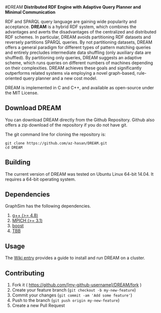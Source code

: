 #DREAM 
**Distributed RDF Engine with Adaptive Query Planner and Minimal Communication**

RDF and SPARQL query language are gaining wide popularity and acceptance. **DREAM** is a hybrid RDF system, which combines the advantages and averts the disadvantages of the centralized and distributed RDF schemes. In particular, DREAM avoids partitioning RDF datasets and reversely partitions SPARQL queries. By not partitioning datasets, DREAM offers a general paradigm for different types of pattern matching queries and entirely precludes intermediate data shuffling (only auxiliary data are shuffled). By partitioning only queries, DREAM suggests an adaptive scheme, which runs queries on different numbers of machines depending on their complexities. DREAM achieves these goals and significantly outperforms related systems via employing a novel graph-based, rule-oriented query planner and a new cost model.

DREAM is implemented in C and C++, and available as open-source under the MIT License.

Download DREAM
----------------------

You can download DREAM directly from the Github Repository. Github also offers a zip download of the repository if you do not have git.

The git command line for cloning the repository is:
```
git clone https://github.com/az-hasan/DREAM.git
cd DREAM
```


Building
------------------
The current version of DREAM was tested on Ubuntu Linux 64-bit 14.04. It requires a 64-bit operating system. 
 
 
Dependencies
------------------

GraphSim has the following dependencies.

1. [g++ (>= 4.8)](https://gcc.gnu.org/gcc-4.8/)
2. [MPICH (>= 3.1)](https://www.mpich.org/downloads/)
3. [boost](http://www.boost.org/)
4. [TBB](https://www.threadingbuildingblocks.org/) 


Usage 
----------------
The [Wiki entry](https://github.com/az-hasan/DREAM/wiki) provides a guide to install and run DREAM on a cluster.


Contributing
-------------------
1. Fork it ( https://github.com/[my-github-username]/DREAM/fork )
2. Create your feature branch (`git checkout -b my-new-feature`)
3. Commit your changes (`git commit -am 'Add some feature'`)
4. Push to the branch (`git push origin my-new-feature`)
5. Create a new Pull Request
